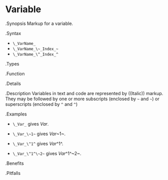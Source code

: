 # Variable

.Synopsis
Markup for a variable.

.Syntax

* `\_VarName_`
* `\_VarName_\~_Index_~`
* `\_VarName_\^_Index_^`


.Types

.Function

.Details

.Description
Variables in text and code are represented by ((Italic)) markup. 
They may be followed by one or more subscripts (enclosed by `~` and `~`) or superscripts (enclosed by `^` and `^`)

.Examples

* `\_Var_` gives _Var_.

* `\_Var_\~1~` gives _Var_~1~.

* `\_Var_\^1^` gives _Var_^1^.

* `\_Var_\^1^\~2~` gives _Var_^1^~2~.

.Benefits

.Pitfalls

